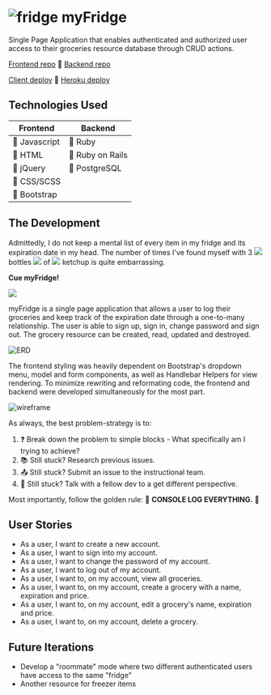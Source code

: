 # ![fridge](https://i.imgur.com/jOpSJ9pt.jpg) myFridge
Single Page Application that enables authenticated and authorized user access to their groceries resource database through CRUD actions.

[Frontend repo](https://github.com/ekmy318/myfridge_frontend) :apple: [Backend repo](https://github.com/ekmy318/myfridge_backend)

[Client deploy](https://ekmy318.github.io/myfridge_frontend/) :green_apple: [Heroku deploy](https://thawing-beyond-81012.herokuapp.com/)

## Technologies Used

| Frontend      | Backend |
| ------------- |---------|
| :watermelon: Javascript | :pineapple: Ruby     |
| :fried_shrimp: HTML     | :stew: Ruby on Rails |
| :strawberry: jQuery     | :banana: PostgreSQL  |
| :pizza: CSS/SCSS        |
| :lemon: Bootstrap       |


## The Development
Admittedly, I do not keep a mental list of every item in my fridge and its expiration date in my head. The number of times I've found myself with 3 ![](https://i.imgur.com/YtX0WSz.jpg) bottles ![](https://i.imgur.com/YtX0WSz.jpg) of ![](https://i.imgur.com/YtX0WSz.jpg) ketchup is quite embarrassing.

**Cue myFridge!**

![](https://i.imgur.com/jOpSJ9p.jpg)

myFridge is a single page application that allows a user to log their groceries and keep track of the expiration date through a one-to-many relationship. The user is able to sign up, sign in, change password and sign out. The grocery resource can be created, read, updated and destroyed.

![ERD](https://i.imgur.com/Y5BbEzf.jpg)

The frontend styling was heavily dependent on Bootstrap's dropdown menu, model and form components, as well as Handlebar Helpers for view rendering. To minimize rewriting and reformating code, the frontend and backend were developed simultaneously for the most part.

![wireframe](https://i.imgur.com/aDMmPpK.jpg)

As always, the best problem-strategy is to:
1. :question: Break down the problem to simple blocks - What specifically am I trying to achieve?
2. :books: Still stuck? Research previous issues.
3. :outbox_tray: Still stuck? Submit an issue to the instructional team.
4. :two_women_holding_hands: Still stuck? Talk with a fellow dev to a get different perspective.

Most importantly, follow the golden rule: :mega: **CONSOLE LOG EVERYTHING.** :mega:


## User Stories
- As a user, I want to create a new account.
- As a user, I want to sign into my account.
- As a user, I want to change the password of my account.
- As a user, I want to log out of my account.
- As a user, I want to, on my account, view all groceries.
- As a user, I want to, on my account, create a grocery with a name, expiration and price.
- As a user, I want to, on my account, edit a grocery's name, expiration and price.
- As a user, I want to, on my account, delete a grocery.

## Future Iterations
- Develop a "roommate" mode where two different authenticated users have access to the same "fridge"
- Another resource for freezer items
